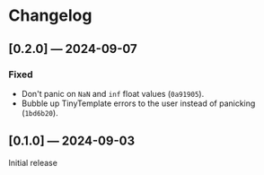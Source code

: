# Changelog

## [0.2.0] — 2024-09-07

### Fixed

- Don't panic on `NaN` and `inf` float values (`0a91905`).
- Bubble up TinyTemplate errors to the user instead of panicking
  (`1bd6b20`).


## [0.1.0] — 2024-09-03

Initial release
